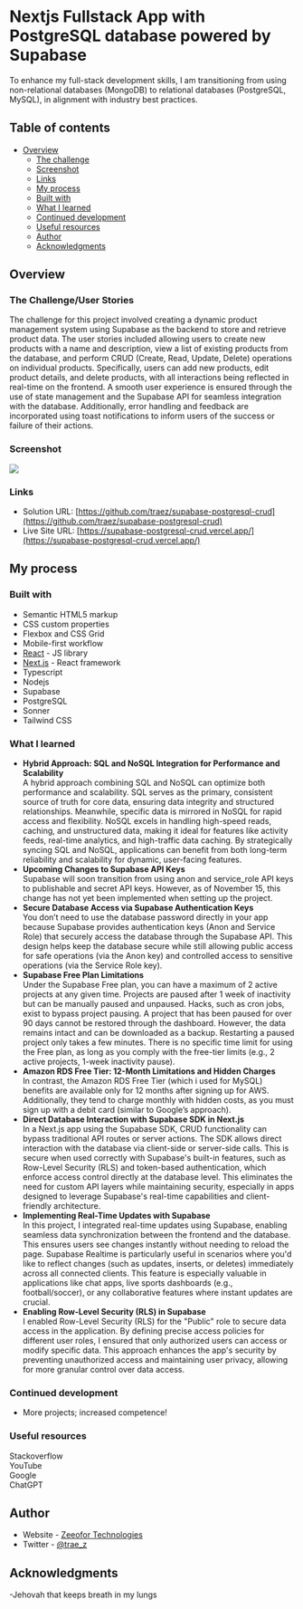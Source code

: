 # Nextjs Fullstack App with PostgreSQL database powered by Supabase

To enhance my full-stack development skills, I am transitioning from using non-relational databases (MongoDB) to relational databases (PostgreSQL, MySQL), in alignment with industry best practices.

## Table of contents

- [Overview](#overview)
  - [The challenge](#the-challenge)
  - [Screenshot](#screenshot)
  - [Links](#links)
  - [My process](#my-process)
  - [Built with](#built-with)
  - [What I learned](#what-i-learned)
  - [Continued development](#continued-development)
  - [Useful resources](#useful-resources)
  - [Author](#author)
  - [Acknowledgments](#acknowledgments)

## Overview

### The Challenge/User Stories

The challenge for this project involved creating a dynamic product management system using Supabase as the backend to store and retrieve product data. The user stories included allowing users to create new products with a name and description, view a list of existing products from the database, and perform CRUD (Create, Read, Update, Delete) operations on individual products. Specifically, users can add new products, edit product details, and delete products, with all interactions being reflected in real-time on the frontend. A smooth user experience is ensured through the use of state management and the Supabase API for seamless integration with the database. Additionally, error handling and feedback are incorporated using toast notifications to inform users of the success or failure of their actions.

### Screenshot

![](/public/screenshot-desktop.png)

### Links

- Solution URL: [https://github.com/traez/supabase-postgresql-crud](https://github.com/traez/supabase-postgresql-crud)
- Live Site URL: [https://supabase-postgresql-crud.vercel.app/](https://supabase-postgresql-crud.vercel.app/)

## My process

### Built with

- Semantic HTML5 markup
- CSS custom properties
- Flexbox and CSS Grid
- Mobile-first workflow
- [React](https://reactjs.org/) - JS library
- [Next.js](https://nextjs.org/) - React framework
- Typescript
- Nodejs      
- Supabase    
- PostgreSQL       
- Sonner  
- Tailwind CSS      

### What I learned
   
- **Hybrid Approach: SQL and NoSQL Integration for Performance and Scalability**  
A hybrid approach combining SQL and NoSQL can optimize both performance and scalability. SQL serves as the primary, consistent source of truth for core data, ensuring data integrity and structured relationships. Meanwhile, specific data is mirrored in NoSQL for rapid access and flexibility. NoSQL excels in handling high-speed reads, caching, and unstructured data, making it ideal for features like activity feeds, real-time analytics, and high-traffic data caching. By strategically syncing SQL and NoSQL, applications can benefit from both long-term reliability and scalability for dynamic, user-facing features.        
- **Upcoming Changes to Supabase API Keys**  
Supabase will soon transition from using anon and service_role API keys to publishable and secret API keys. However, as of November 15, this change has not yet been implemented when setting up the project.  
- **Secure Database Access via Supabase Authentication Keys**  
You don’t need to use the database password directly in your app because Supabase provides authentication keys (Anon and Service Role) that securely access the database through the Supabase API. This design helps keep the database secure while still allowing public access for safe operations (via the Anon key) and controlled access to sensitive operations (via the Service Role key).  
- **Supabase Free Plan Limitations**  
Under the Supabase Free plan, you can have a maximum of 2 active projects at any given time. Projects are paused after 1 week of inactivity but can be manually paused and unpaused. Hacks, such as cron jobs, exist to bypass project pausing. A project that has been paused for over 90 days cannot be restored through the dashboard. However, the data remains intact and can be downloaded as a backup. Restarting a paused project only takes a few minutes. There is no specific time limit for using the Free plan, as long as you comply with the free-tier limits (e.g., 2 active projects, 1-week inactivity pause).   
- **Amazon RDS Free Tier: 12-Month Limitations and Hidden Charges**  
In contrast, the Amazon RDS Free Tier (which i used for MySQL) benefits are available only for 12 months after signing up for AWS. Additionally, they tend to charge monthly with hidden costs, as you must sign up with a debit card (similar to Google’s approach). 
- **Direct Database Interaction with Supabase SDK in Next.js**  
In a Next.js app using the Supabase SDK, CRUD functionality can bypass traditional API routes or server actions. The SDK allows direct interaction with the database via client-side or server-side calls. This is secure when used correctly with Supabase's built-in features, such as Row-Level Security (RLS) and token-based authentication, which enforce access control directly at the database level. This eliminates the need for custom API layers while maintaining security, especially in apps designed to leverage Supabase's real-time capabilities and client-friendly architecture.  
- **Implementing Real-Time Updates with Supabase**  
In this project, I integrated real-time updates using Supabase, enabling seamless data synchronization between the frontend and the database. This ensures users see changes instantly without needing to reload the page. Supabase Realtime is particularly useful in scenarios where you'd like to reflect changes (such as updates, inserts, or deletes) immediately across all connected clients. This feature is especially valuable in applications like chat apps, live sports dashboards (e.g., football/soccer), or any collaborative features where instant updates are crucial. 
- **Enabling Row-Level Security (RLS) in Supabase**  
I enabled Row-Level Security (RLS) for the "Public" role to secure data access in the application. By defining precise access policies for different user roles, I ensured that only authorized users can access or modify specific data. This approach enhances the app's security by preventing unauthorized access and maintaining user privacy, allowing for more granular control over data access.   

### Continued development

- More projects; increased competence!

### Useful resources

Stackoverflow  
YouTube  
Google  
ChatGPT

## Author

- Website - [Zeeofor Technologies](https://zeeofortech.vercel.app/)
- Twitter - [@trae_z](https://twitter.com/trae_z)

## Acknowledgments

-Jehovah that keeps breath in my lungs
